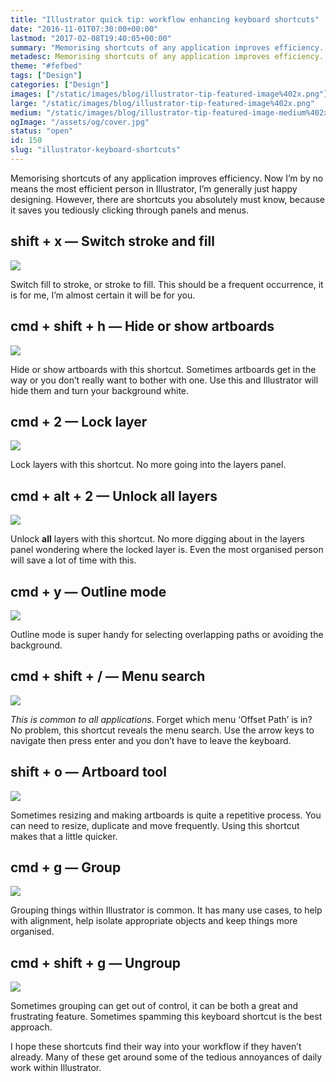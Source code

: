 ```yaml
---
title: "Illustrator quick tip: workflow enhancing keyboard shortcuts"
date: "2016-11-01T07:30:00+00:00"
lastmod: "2017-02-08T19:40:05+00:00"
summary: "Memorising shortcuts of any application improves efficiency. Now I’m by no means the most efficient person in Illustrator, I’m generally just happy designing. However, there are shortcuts you  absolutely must know, because it saves you tediously clicking through panels and menus."
metadesc: Memorising shortcuts of any application improves efficiency. Now I’m by no means the most efficient person in Illustrator, I’m generally just happy designing. However, there are shortcuts you  absolutely must know, because it saves you tediously clicking through panels and menus."
theme: "#fefbed"
tags: ["Design"]
categories: ["Design"]
images: ["/static/images/blog/illustrator-tip-featured-image%402x.png"]
large: "/static/images/blog/illustrator-tip-featured-image%402x.png"
medium: "/static/images/blog/illustrator-tip-featured-image-medium%402x.png"
ogImage: "/assets/og/cover.jpg"
status: "open"
id: 150
slug: "illustrator-keyboard-shortcuts"
---
```


Memorising shortcuts of any application improves efficiency. Now I’m by no means the most efficient person in Illustrator, I’m generally just happy designing. However, there are shortcuts you absolutely must know, because it saves you tediously clicking through panels and menus.

## shift + x — Switch stroke and fill

<Image src="/static/images/blog/illustrator-keyboard-shortcuts-key-1.png" width={738} height={492} />

Switch fill to stroke, or stroke to fill. This should be a frequent occurrence, it is for me, I’m almost certain it will be for you.

## cmd + shift + h — Hide or show artboards

<Image src="/static/images/blog/illustrator-keyboard-shortcuts-key-2.png" width={738} height={492} />

Hide or show artboards with this shortcut. Sometimes artboards get in the way or you don’t really want to bother with one. Use this and Illustrator will hide them and turn your background white.

## cmd + 2 — Lock layer

<Image src="/static/images/blog/illustrator-keyboard-shortcuts-key-3.png" width={738} height={492} />

Lock layers with this shortcut. No more going into the layers panel.

## cmd + alt + 2 — Unlock all layers

<Image src="/static/images/blog/illustrator-keyboard-shortcuts-key-4.png" width={738} height={492} />

Unlock **all** layers with this shortcut. No more digging about in the layers panel wondering where the locked layer is. Even the most organised person will save a lot of time with this.

## cmd + y — Outline mode

<Image src="/static/images/blog/illustrator-keyboard-shortcuts-key-5.png" width={738} height={492} />

Outline mode is super handy for selecting overlapping paths or avoiding the background.

## cmd + shift + / — Menu search

<Image src="/static/images/blog/illustrator-keyboard-shortcuts-key-6.png" width={738} height={492} />

*This is common to all applications*. Forget which menu ‘Offset Path’ is in? No problem, this shortcut reveals the menu search. Use the arrow keys to navigate then press enter and you don’t have to leave the keyboard.

## shift + o — Artboard tool

<Image src="/static/images/blog/illustrator-keyboard-shortcuts-key-7.png" width={738} height={492} />

Sometimes resizing and making artboards is quite a repetitive process. You can need to resize, duplicate and move frequently. Using this shortcut makes that a little quicker.

## cmd + g — Group

<Image src="/static/images/blog/illustrator-keyboard-shortcuts-key-8.png" width={738} height={492} />

Grouping things within Illustrator is common. It has many use cases, to help with alignment, help isolate appropriate objects and keep things more organised.

## cmd + shift + g — Ungroup

<Image src="/static/images/blog/illustrator-keyboard-shortcuts-key-9.png" width={738} height={492} />

Sometimes grouping can get out of control, it can be both a great and frustrating feature. Sometimes spamming this keyboard shortcut is the best approach.

I hope these shortcuts find their way into your workflow if they haven’t already. Many of these get around some of the tedious annoyances of daily work within Illustrator.